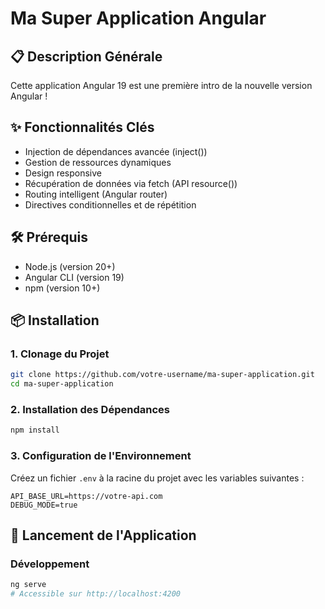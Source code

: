 # Ma Super Application Angular

## 📋 Description Générale

Cette application Angular 19 est une première intro de la nouvelle version Angular !

## ✨ Fonctionnalités Clés

- Injection de dépendances avancée (inject())
- Gestion de ressources dynamiques
- Design responsive
- Récupération de données via fetch (API resource())
- Routing intelligent (Angular router)
- Directives conditionnelles et de répétition

## 🛠 Prérequis

- Node.js (version 20+)
- Angular CLI (version 19)
- npm (version 10+)

## 📦 Installation

### 1. Clonage du Projet

```bash
git clone https://github.com/votre-username/ma-super-application.git
cd ma-super-application
```

### 2. Installation des Dépendances

```bash
npm install
```

### 3. Configuration de l'Environnement

Créez un fichier `.env` à la racine du projet avec les variables suivantes :

```
API_BASE_URL=https://votre-api.com
DEBUG_MODE=true
```

## 🚀 Lancement de l'Application

### Développement

```bash
ng serve
# Accessible sur http://localhost:4200
```
